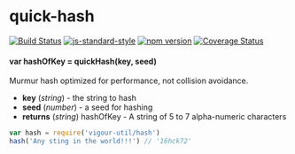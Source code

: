 # quick-hash

<!-- VDOC.badges travis; standard; npm; coveralls -->
<!-- DON'T EDIT THIS SECTION (including comments), INSTEAD RE-RUN `vdoc` TO UPDATE -->
[![Build Status](https://travis-ci.org/vigour-io/quick-hash.svg?branch=master)](https://travis-ci.org/vigour-io/quick-hash)
[![js-standard-style](https://img.shields.io/badge/code%20style-standard-brightgreen.svg)](http://standardjs.com/)
[![npm version](https://badge.fury.io/js/quick-hash.svg)](https://badge.fury.io/js/quick-hash)
[![Coverage Status](https://coveralls.io/repos/github/vigour-io/quick-hash/badge.svg?branch=master)](https://coveralls.io/github/vigour-io/quick-hash?branch=master)

<!-- VDOC END -->

<!-- VDOC.jsdoc quickHash -->
<!-- DON'T EDIT THIS SECTION (including comments), INSTEAD RE-RUN `vdoc` TO UPDATE -->
#### var hashOfKey = quickHash(key, seed)

Murmur hash optimized for performance, not collision avoidance.
- **key** (*string*) - the string to hash
- **seed** (*number*) - a seed for hashing
- **returns** (*string*) hashOfKey - A string of 5 to 7 alpha-numeric characters

<!-- VDOC END -->

```javascript
var hash = require('vigour-util/hash')
hash('Any sting in the world!!!') // '16hck72'
```